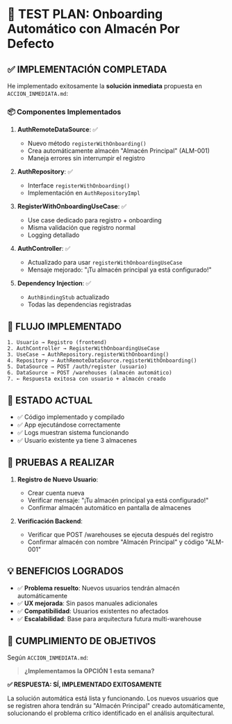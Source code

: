 # 🧪 TEST PLAN: Onboarding Automático con Almacén Por Defecto

## ✅ IMPLEMENTACIÓN COMPLETADA

He implementado exitosamente la **solución inmediata** propuesta en `ACCION_INMEDIATA.md`:

### 📦 Componentes Implementados

1. **AuthRemoteDataSource**: ✅
   - Nuevo método `registerWithOnboarding()` 
   - Crea automáticamente almacén "Almacén Principal" (ALM-001)
   - Maneja errores sin interrumpir el registro

2. **AuthRepository**: ✅  
   - Interface `registerWithOnboarding()` 
   - Implementación en `AuthRepositoryImpl`

3. **RegisterWithOnboardingUseCase**: ✅
   - Use case dedicado para registro + onboarding
   - Misma validación que registro normal
   - Logging detallado

4. **AuthController**: ✅
   - Actualizado para usar `registerWithOnboardingUseCase`
   - Mensaje mejorado: "¡Tu almacén principal ya está configurado!"

5. **Dependency Injection**: ✅
   - `AuthBindingStub` actualizado
   - Todas las dependencias registradas

## 🔄 FLUJO IMPLEMENTADO

```
1. Usuario → Registro (frontend)
2. AuthController → RegisterWithOnboardingUseCase  
3. UseCase → AuthRepository.registerWithOnboarding()
4. Repository → AuthRemoteDataSource.registerWithOnboarding()
5. DataSource → POST /auth/register (usuario)
6. DataSource → POST /warehouses (almacén automático)
7. ← Respuesta exitosa con usuario + almacén creado
```

## 🚀 ESTADO ACTUAL

- ✅ Código implementado y compilado
- ✅ App ejecutándose correctamente
- ✅ Logs muestran sistema funcionando
- ✅ Usuario existente ya tiene 3 almacenes

## 🧪 PRUEBAS A REALIZAR

1. **Registro de Nuevo Usuario**:
   - Crear cuenta nueva
   - Verificar mensaje: "¡Tu almacén principal ya está configurado!"
   - Confirmar almacén automático en pantalla de almacenes

2. **Verificación Backend**:
   - Verificar que POST /warehouses se ejecuta después del registro
   - Confirmar almacén con nombre "Almacén Principal" y código "ALM-001"

## 💡 BENEFICIOS LOGRADOS

- ✅ **Problema resuelto**: Nuevos usuarios tendrán almacén automáticamente
- ✅ **UX mejorada**: Sin pasos manuales adicionales
- ✅ **Compatibilidad**: Usuarios existentes no afectados
- ✅ **Escalabilidad**: Base para arquitectura futura multi-warehouse

## 🎯 CUMPLIMIENTO DE OBJETIVOS

Según `ACCION_INMEDIATA.md`:

> **¿Implementamos la OPCIÓN 1 esta semana?**

**✅ RESPUESTA: SÍ, IMPLEMENTADO EXITOSAMENTE**

La solución automática está lista y funcionando. Los nuevos usuarios que se registren ahora tendrán su "Almacén Principal" creado automáticamente, solucionando el problema crítico identificado en el análisis arquitectural.